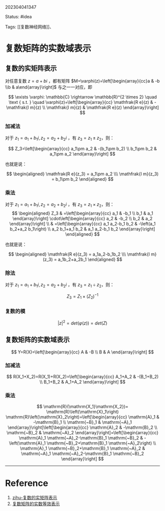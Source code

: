 202304041347

Status: #idea

Tags: [[复数神经网络]]、

# 复数矩阵的实数域表示

## 复数的实矩阵表示

对任意复数 $z=a+bi$ ，都有矩阵 $M=\varphi(z)=\left[\begin{array}{cc}a & -b \\b & a\end{array}\right]$ 与之一一对应，即

$$
\exists \varphi: \mathbb{C} \rightarrow \mathbb{R}^{2 \times 2} \quad \text { s.t. } \quad \varphi(z)=\left[\begin{array}{cc}
\mathfrak{R e}(z) & -\mathfrak{I m}(z) \\
\mathfrak{I m}(z) & \mathfrak{R e}(z)
\end{array}\right]
$$

### 加减法

对于 $z_1=a_1+b_1i,z_2=a_2+b_2i$ ，有 $z_3=z_1\pm z_2$，则：

$$
Z_3=\left[\begin{array}{cc}
a_1\pm a_2 & -(b_1\pm b_2) \\
b_1\pm b_2 & a_1\pm a_2
\end{array}\right]
$$

也就是说：

$$
\begin{aligned}
\mathfrak{R e}(z_3) = a_1\pm a_2 \\\
\mathfrak{I m}(z_3) = b_1\pm b_2
\end{aligned}
$$

### 乘法

对于 $z_1=a_1+b_1i,z_2=a_2+b_2i$ ，有 $z_3=z_1\times z_2$，则：
$$
\begin{aligned}
Z_3 & =\left[\begin{array}{cc}
a_1 & -b_1 \\
b_1 & a_1
\end{array}\right] \cdot\left[\begin{array}{cc}
a_2 & -b_2 \\
b_2 & a_2
\end{array}\right] \\
& =\left[\begin{array}{cc}
a_1 a_2-b_1 b_2 & -\left(a_1 b_2+a_2 b_1\right) \\
a_2 b_1+a_1 b_2 & a_1 a_2-b_1 b_2
\end{array}\right]
\end{aligned}
$$

也就是说：

$$
\begin{aligned}
\mathfrak{R e}(z_3) = a_1a_2-b_1b_2 \\\
\mathfrak{I m}(z_3) = a_1b_2+a_2b_1
\end{aligned}
$$

### 除法

对于 $z_1=a_1+b_1i,z_2=a_2+b_2i$ ，有 $z_3=z_1\div z_2$，则：

$$
Z_3 = Z_1\times (Z_2)^{-1}
$$

### 复数的模

$$
|z|^2 = det(\varphi(z))=det(Z)
$$

## 复数矩阵的实数域表示

$$
Y=R(X)=\left[\begin{array}{cc}
A & -B \\
B & A
\end{array}\right]
$$

### 加减法

$$
R(X_1+X_2)=R(X_1)+R(X_2)=\left[\begin{array}{cc}
A_1+A_2 & -(B_1+B_2) \\
B_1+B_2 & A_1+A_2
\end{array}\right]
$$

### 乘法

$$
\mathrm{R}(\mathrm{X_1}\mathrm{X_2})=
\mathrm{R}\left(\mathrm{X}_1\right) \mathrm{R}\left(\mathrm{X}_2\right)=\left[\begin{array}{cc}
\mathrm{A}_1 & -\mathrm{B}_1 \\
\mathrm{~B}_1 & \mathrm{~A}_1
\end{array}\right]\left[\begin{array}{cc}
\mathrm{A}_2 & -\mathrm{B}_2 \\
\mathrm{~B}_2 & \mathrm{~A}_2
\end{array}\right]=\left[\begin{array}{cc}
\mathrm{A}_1 \mathrm{~A}_2-\mathrm{B}_1 \mathrm{~B}_2 & -\left(\mathrm{A}_1 \mathrm{~B}_2+\mathrm{B}_1 \mathrm{~A}_2\right) \\
\mathrm{A}_1 \mathrm{~B}_2+\mathrm{B}_1 \mathrm{~A}_2 & \mathrm{~A}_1 \mathrm{~A}_2-\mathrm{B}_1 \mathrm{~B}_2
\end{array}\right]
$$

---
# Reference

1. [zihu-复数的实矩阵表示](https://zhuanlan.zhihu.com/p/160270375)
2. [复数矩阵的实数等效表示](https://blog.csdn.net/weixin_39274659/article/details/109629569)